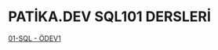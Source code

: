 # PATİKA.DEV SQL101 DERSLERİ
[01-SQL - ÖDEV1](https://github.com/kemakinka/sql101/blob/main/001-Sql101-Odev1.md)
